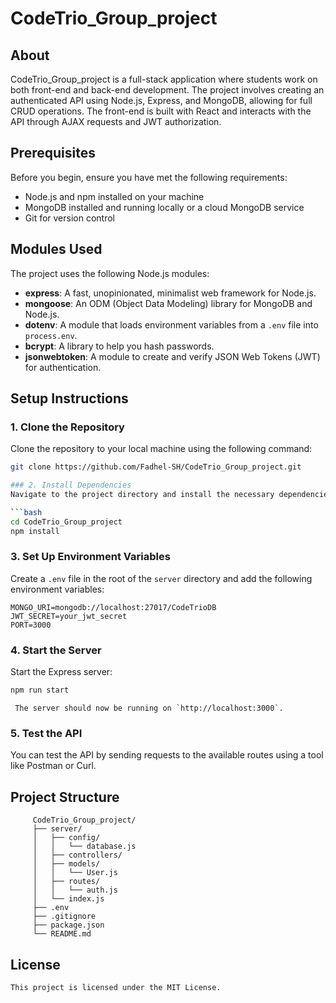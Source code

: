 # CodeTrio_Group_project

## About
CodeTrio_Group_project is a full-stack application where students work on both front-end and back-end development. The project involves creating an authenticated API using Node.js, Express, and MongoDB, allowing for full CRUD operations. The front-end is built with React and interacts with the API through AJAX requests and JWT authorization.

## Prerequisites
Before you begin, ensure you have met the following requirements:
- Node.js and npm installed on your machine
- MongoDB installed and running locally or a cloud MongoDB service
- Git for version control

## Modules Used
The project uses the following Node.js modules:
- **express**: A fast, unopinionated, minimalist web framework for Node.js.
- **mongoose**: An ODM (Object Data Modeling) library for MongoDB and Node.js.
- **dotenv**: A module that loads environment variables from a `.env` file into `process.env`.
- **bcrypt**: A library to help you hash passwords.
- **jsonwebtoken**: A module to create and verify JSON Web Tokens (JWT) for authentication.

## Setup Instructions

### 1. Clone the Repository
Clone the repository to your local machine using the following command:

```bash
git clone https://github.com/Fadhel-SH/CodeTrio_Group_project.git

### 2. Install Dependencies
Navigate to the project directory and install the necessary dependencies:

```bash
cd CodeTrio_Group_project
npm install
```

### 3. Set Up Environment Variables
Create a `.env` file in the root of the `server` directory and add the following environment variables:

 ```env
MONGO_URI=mongodb://localhost:27017/CodeTrioDB
JWT_SECRET=your_jwt_secret
PORT=3000
 ```

### 4. Start the Server
Start the Express server:

```bash
npm run start
```

     The server should now be running on `http://localhost:3000`.

### 5. Test the API
You can test the API by sending requests to the available routes using a tool like Postman or Curl.

## Project Structure
```plaintext
     CodeTrio_Group_project/
     ├── server/
     │   ├── config/
     │   │   └── database.js
     │   ├── controllers/
     │   ├── models/
     │   │   └── User.js
     │   ├── routes/
     │   │   └── auth.js
     │   └── index.js
     ├── .env
     ├── .gitignore
     ├── package.json
     └── README.md
```

## License
```
This project is licensed under the MIT License.
```



